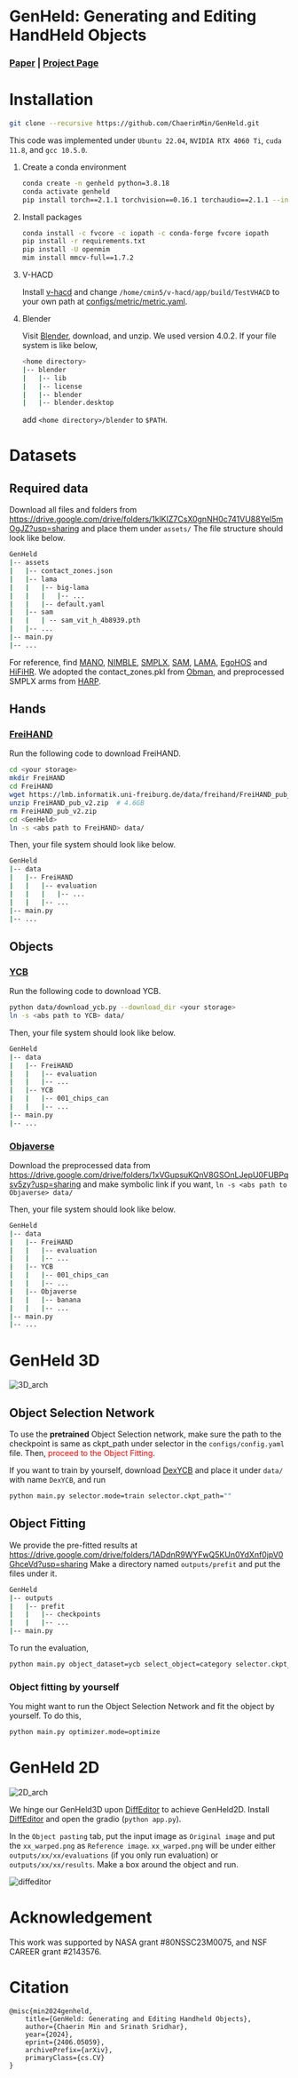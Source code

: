 # GenHeld: Generating and Editing HandHeld Objects

### [Paper](https://arxiv.org/abs/2406.05059) | [Project Page](https://ivl.cs.brown.edu/research/genheld.html)


# Installation

```bash
git clone --recursive https://github.com/ChaerinMin/GenHeld.git
```

This code was implemented under `Ubuntu 22.04`, `NVIDIA RTX 4060 Ti`, `cuda 11.8`, and `gcc 10.5.0`.

1. Create a conda environment
    ```bash
    conda create -n genheld python=3.8.18
    conda activate genheld
    pip install torch==2.1.1 torchvision==0.16.1 torchaudio==2.1.1 --index-url https://download.pytorch.org/whl/cu118
    ```

2. Install packages 

    ```bash
    conda install -c fvcore -c iopath -c conda-forge fvcore iopath
    pip install -r requirements.txt
    pip install -U openmim
    mim install mmcv-full==1.7.2
    ```

3. V-HACD

   Install [v-hacd](https://github.com/kmammou/v-hacd) and change `/home/cmin5/v-hacd/app/build/TestVHACD` to your own path at [configs/metric/metric.yaml](configs/metric/metric.yaml).

4. Blender

    Visit [Blender](https://www.blender.org/download/),  download, and unzip. We used version 4.0.2. If your file system is like below, 

    ```bash
    <home directory>
    |-- blender
    |   |-- lib
    |   |-- license
    |   |-- blender
    |   |-- blender.desktop
    ```

     add `<home directory>/blender` to `$PATH`.
    

# Datasets

## Required data

Download all files and folders from https://drive.google.com/drive/folders/1klKIZ7CsX0gnNH0c741VU88YeI5mOgJZ?usp=sharing and place them under `assets/` The file structure should look like below.
```bash
GenHeld
|-- assets
|   |-- contact_zones.json
|   |-- lama
|   |   |-- big-lama
|   |   |   |-- ...
|   |   |-- default.yaml
|   |-- sam
|   |   | -- sam_vit_h_4b8939.pth
|   |-- ...
|-- main.py
|-- ...
```

For reference, find [MANO](https://mano.is.tue.mpg.de/), [NIMBLE](https://github.com/reyuwei/NIMBLE_model?tab=readme-ov-file), [SMPLX](https://smpl-x.is.tue.mpg.de/), [SAM](https://github.com/facebookresearch/segment-anything), [LAMA](https://github.com/advimman/lama), [EgoHOS](https://github.com/owenzlz/EgoHOS) and [HiFiHR](https://github.com/viridityzhu/HiFiHR/tree/main?tab=readme-ov-file). We adopted the contact_zones.pkl from [Obman](https://github.com/hassony2/obman_train/tree/master), and preprocessed SMPLX arms from [HARP](https://github.com/korrawe/harp). 
    
## Hands

### [FreiHAND](https://lmb.informatik.uni-freiburg.de/resources/datasets/FreihandDataset.en.html)

Run the following code to download FreiHAND.

```bash
cd <your storage>
mkdir FreiHAND
cd FreiHAND
wget https://lmb.informatik.uni-freiburg.de/data/freihand/FreiHAND_pub_v2.zip  # 3.7GB
unzip FreiHAND_pub_v2.zip  # 4.6GB
rm FreiHAND_pub_v2.zip
cd <GenHeld>
ln -s <abs path to FreiHAND> data/
```

Then, your file system should look like below.

```bash
GenHeld
|-- data
|   |-- FreiHAND
|   |   |-- evaluation
|   |   |   |-- ...
|   |   |-- ...
|-- main.py
|-- ...
```

## Objects

### [YCB](https://www.ycbbenchmarks.com/object-models/)

Run the following code to download YCB.

```bash
python data/download_ycb.py --download_dir <your storage>
ln -s <abs path to YCB> data/
```

Then, your file system should look like below.

```bash
GenHeld
|-- data
|   |-- FreiHAND
|   |   |-- evaluation
|   |   |-- ...
|   |-- YCB
|   |   |-- 001_chips_can
|   |   |-- ...
|-- main.py
|-- ...
```

### [Objaverse](https://objaverse.allenai.org/)

Download the preprocessed data from https://drive.google.com/drive/folders/1xVGupsuKQnV8GSOnLJepU0FUBPqsv5zy?usp=sharing and make symbolic link if you want, `ln -s <abs path to Objaverse> data/` 

Then, your file system should look like below.

```bash
GenHeld
|-- data
|   |-- FreiHAND
|   |   |-- evaluation
|   |   |-- ...
|   |-- YCB
|   |   |-- 001_chips_can
|   |   |-- ...
|   |-- Objaverse
|   |   |-- banana
|   |   |-- ...
|-- main.py
|-- ...
```

# GenHeld 3D

![3D_arch](readme_imgs/3D_arch.png)

## Object Selection Network

To use the **pretrained** Object Selection network, make sure the path to the checkpoint is same as ckpt_path under selector in the `configs/config.yaml` file. Then, <span style="color:red">proceed to the Object Fitting</span>.

If you want to train by yourself,  download [DexYCB](https://dex-ycb.github.io/) and place it under `data/` with name `DexYCB`, and run

```bash
python main.py selector.mode=train selector.ckpt_path=""
```

## Object Fitting 

We provide the pre-fitted results at https://drive.google.com/drive/folders/1ADdnR9WYFwQ5KUn0YdXnf0jpV0GhceVd?usp=sharing Make a directory named `outputs/prefit` and put the files under it. 

```bash
GenHeld
|-- outputs
|   |-- prefit
|   |   |-- checkpoints
|   |   |-- ...
|-- main.py
```

To run the evaluation, 

```bash
python main.py object_dataset=ycb select_object=category selector.ckpt_path=assets/selector_checkpoints/epoch=151-step=456.ckpt optimizer.mode=evaluate optimizer.resume_dir=outputs/prefit/
```

### Object fitting by yourself

You might want to run the Object Selection Network and fit the object by yourself. To do this, 


```bash
python main.py optimizer.mode=optimize
```

# GenHeld 2D

![2D_arch](readme_imgs/2D_arch.png)

We hinge our GenHeld3D upon [DiffEditor](https://github.com/MC-E/DragonDiffusion) to achieve GenHeld2D. Install [DiffEditor](https://github.com/MC-E/DragonDiffusion) and open the gradio (`python app.py`). 


In the `Object pasting` tab, put the input image as `Original image` and put the `xx_warped.png` as `Reference image`. `xx_warped.png` will be under either `outputs/xx/xx/evaluations` (if you only run evaluation) or `outputs/xx/xx/results`. Make a box around the object and run. 

![diffeditor](readme_imgs/diffeditor.png)

# Acknowledgement
This work was supported by NASA grant #80NSSC23M0075, and NSF CAREER grant #2143576.

# Citation

    @misc{min2024genheld,
        title={GenHeld: Generating and Editing Handheld Objects}, 
        author={Chaerin Min and Srinath Sridhar},
        year={2024},
        eprint={2406.05059},
        archivePrefix={arXiv},
        primaryClass={cs.CV}
    }
